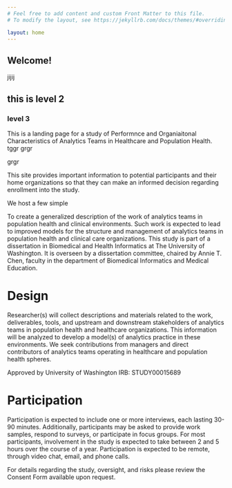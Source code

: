 ```yaml
---
# Feel free to add content and custom Front Matter to this file.
# To modify the layout, see https://jekyllrb.com/docs/themes/#overriding-theme-defaults

layout: home
---
```


## Welcome!

jijij

## this is level 2

### level 3

This is a landing page for a study of Performnce and Organiaitonal Characteristics of Analytics Teams in Healthcare and Population Health.
tggr
grgr

grgr


This site provides important information to potential participants and their home organizations so that they can make an informed decision regarding enrollment into the study.



We host a few simple 

To create a generalized description of the work of analytics teams in population health and clinical environments.  Such work is expected to lead to improved models for the structure and management of analytics teams in population health and clinical care organizations. 
This study is part of a dissertation in Biomedical and Health Informatics at The University of Washington. It is overseen by a dissertation committee, chaired by Annie T. Chen, faculty in the department of Biomedical Informatics and Medical Education.

# Design

Researcher(s) will collect descriptions and materials related to the work, deliverables, tools, and upstream and downstream stakeholders of analytics teams in population health and healthcare organizations. This information will be analyzed to develop a model(s) of analytics practice in these environments. 
We seek contributions from managers and direct contributors of analytics teams operating in healthcare and population health spheres.

Approved by University of Washington IRB: STUDY00015689

# Participation

Participation is expected to include one or more interviews, each lasting 30-90 minutes. Additionally, participants may be asked to provide work samples, respond to surveys, or participate in focus groups. For most participants, involvement in the study is expected to take between 2 and 5 hours over the course of a year. Participation is expected to be remote, through video chat, email, and phone calls. 

For details regarding the study, oversight, and risks please review the Consent Form available upon request.
